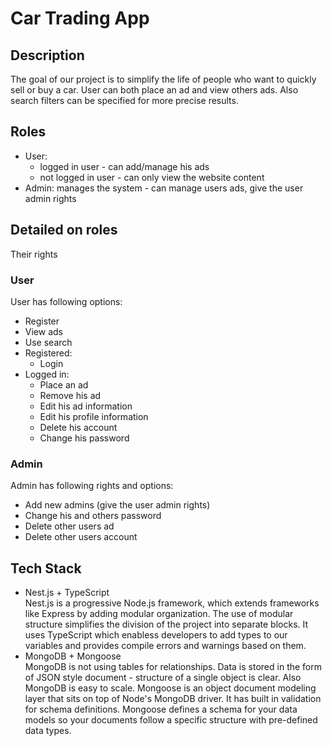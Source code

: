 # Car Trading App

## Description

The goal of our project is to simplify the life of people who want to quickly sell or buy a car.
User can both place an ad and view others ads. Also search filters can be specified for more precise results.

## Roles

- User:
  - logged in user - can add/manage his ads
  - not logged in user - can only view the website content
- Admin: manages the system - can manage users ads, give the user admin rights

## Detailed on roles

Their rights

### User

User has following options:

- Register
- View ads
- Use search
- Registered:
  - Login
- Logged in:
  - Place an ad
  - Remove his ad
  - Edit his ad information
  - Edit his profile information
  - Delete his account
  - Change his password

### Admin

Admin has following rights and options:

- Add new admins (give the user admin rights)
- Change his and others password
- Delete other users ad
- Delete other users account

## Tech Stack

- Nest.js + TypeScript\
  Nest.js is a progressive Node.js framework, which extends frameworks like Express by adding modular organization. The use of modular structure simplifies the division of the project into separate blocks.
  It uses TypeScript which enabless developers to add types to our variables and provides compile errors and warnings based on them.
- MongoDB + Mongoose\
  MongoDB is not using tables for relationships. Data is stored in the form of JSON style document - structure of a single object is clear. Also MongoDB is easy to scale.
  Mongoose is an object document modeling layer that sits on top of Node's MongoDB driver. It has built in validation for schema definitions. Mongoose defines a schema for your data models so your documents follow a specific structure with pre-defined data types.
